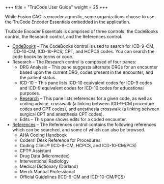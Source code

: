 +++
title = "TruCode User Guide"
weight = 25
+++

While Fusion CAC is encoder agnostic, some organizations choose to use the TruCode Encoder Essentials embedded in the application. 

TruCode Encoder Essentials is comprised of three controls: the CodeBooks control, the Research control, and the References control. 

- [CodeBooks](https://dolbeysystems.github.io/fusion-cac-web-docs/trucode-user-guide/codebooks/) – The CodeBooks control is used to search for ICD-9-CM, ICD-10-CM, ICD-10-PCS, CPT, and HCPCS codes. You can search the code books by terms or code.
- Research – The Research control is composed of four panes:
  - DRG Analysis – This pane suggests alternate DRGs for an encounter based upon the current DRG, codes present in the encounter, and the patient status.
  - ICD-10 – This pane lists ICD-10 equivalent codes for ICD-9 codes and ICD-9 equivalent codes for ICD-10 codes for educational purposes.
  - [Research](https://dolbeysystems.github.io/fusion-cac-web-docs/trucode-user-guide/research/) – This pane lists references for a given code, as well as coding advice, crosswalk (a linking between ICD-9-CM procedure codes and CPT codes), and anesthesia crosswalk (a linking between surgical CPT and anesthesia CPT codes).
  - Edits – This pane shows edits for a coded encounter.
- [References](https://dolbeysystems.github.io/fusion-cac-web-docs/trucode-user-guide/references/) – The References control contains the following references which can be searched, and some of which can also be browsed.
  - AHA Coding Handbook
  - Coders’ Desk Reference for Procedures
  - Coding Clinic® (ICD-9-CM, HCPCS, and ICD-10-CM/PCS)
  - CPT® Assistant
  - Drug Data (Micromedex)
  - Interventional Radiology
  - Medical Dictionary (Dorland)
  - Merck Manual Professional
  - Official Guidelines (ICD-9-CM and ICD-10-CM/PCS)
